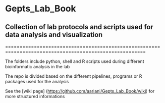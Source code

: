 # Gepts_Lab_Book

## Collection of lab protocols and scripts used for data analysis and visualization

=======================================================================================================

The folders include python, shell and R scripts used during different bioinformatic analysis in the lab

The repo is divided based on the different pipelines, programs or R packages used for the analysis

See the [wiki page] (https://github.com/aariani/Gepts_Lab_Book/wiki) for more structured informations
